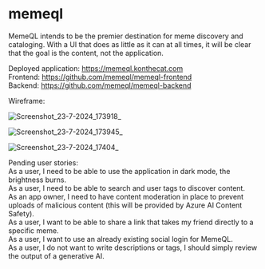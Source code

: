 # memeql

MemeQL intends to be the premier destination for meme discovery and cataloging. With a UI that does as little as it can at all times, it will be clear that the goal is the content, not the application.

Deployed application: https://memeql.konthecat.com<br>
Frontend: https://github.com/memeql/memeql-frontend<br>
Backend: https://github.com/memeql/memeql-backend<br>

Wireframe: <br>

![Screenshot_23-7-2024_173918_](https://github.com/user-attachments/assets/8c026e46-294d-422c-850c-628a978164e4) <br>

![Screenshot_23-7-2024_173945_](https://github.com/user-attachments/assets/f5354469-d2bb-4736-b795-270a5b738761) <br>

![Screenshot_23-7-2024_17404_](https://github.com/user-attachments/assets/370b73fd-4738-441b-9100-33ed0daf89ea) <br>

Pending user stories:<br>
As a user, I need to be able to use the application in dark mode, the brightness burns.<br>
As a user, I need to be able to search and user tags to discover content.<br>
As an app owner, I need to have content moderation in place to prevent uploads of malicious content (this will be provided by Azure AI Content Safety).<br>
As a user, I want to be able to share a link that takes my friend directly to a specific meme.<br>
As a user, I want to use an already existing social login for MemeQL.<br>
As a user, I do not want to write descriptions or tags, I should simply review the output of a generative AI.<br>